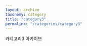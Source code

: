 ```yaml
---
layout: archive
taxonomy: category
title: "category3"
permalink: "/categories/category3"
---
```


카테고리3 아카이브